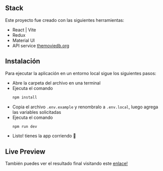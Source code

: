 ## Stack

Este proyecto fue creado con las siguientes herramientas:
- React | Vite
- Redux
- Material UI
- API service [themoviedb.org](https://developer.themoviedb.org/)

## Instalación
Para ejecutar la aplicación en un entorno local sigue los siguientes pasos:
- Abre la carpeta del archivo en una terminal
- Ejecuta el comando
  ```js
  npm install
  ```
- Copia el archivo ```.env.example``` y renombralo a ```.env.local```, luego agrega las variables solicitadas
- Ejecuta el comando
  ```js
  npm run dev
  ```
- Listo! tienes la app corriendo 🚀

## Live Preview
También puedes ver el resultado final visitando este [enlace!](https://movie-redux-azure.vercel.app/)
